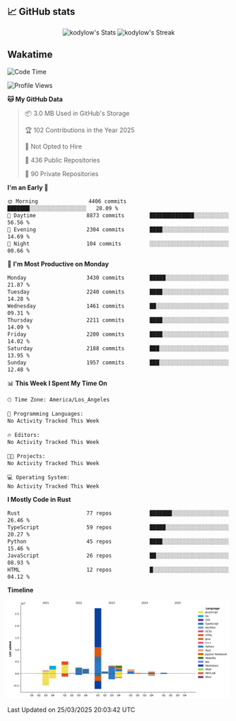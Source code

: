 ## 📈 GitHub stats
<!--START_SECTION:github-->
<div class="badges-githubstats">
  <p align="center">
    <img src="https://github-readme-stats.vercel.app/api?username=kodylow&theme=tokyonight&show_icons=true&hide_border=true&count_private=true" alt="kodylow's Stats" height="165">
    <img src="https://github-readme-streak-stats.herokuapp.com/?user=kodylow&theme=tokyonight&hide_border=true" alt="kodylow's Streak" height="165">
  </p>
</div>
<!--END_SECTION:github-->

## Wakatime 
<!--START_SECTION:waka-->
![Code Time](http://img.shields.io/badge/Code%20Time-1%2C294%20hrs%2031%20mins-blue)

![Profile Views](http://img.shields.io/badge/Profile%20Views-0-blue)

**🐱 My GitHub Data** 

> 📦 3.0 MB Used in GitHub's Storage 
 > 
> 🏆 102 Contributions in the Year 2025
 > 
> 🚫 Not Opted to Hire
 > 
> 📜 436 Public Repositories 
 > 
> 🔑 90 Private Repositories 
 > 
**I'm an Early 🐤** 

```text
🌞 Morning                4406 commits        ███████░░░░░░░░░░░░░░░░░░   28.09 % 
🌆 Daytime                8873 commits        ██████████████░░░░░░░░░░░   56.56 % 
🌃 Evening                2304 commits        ████░░░░░░░░░░░░░░░░░░░░░   14.69 % 
🌙 Night                  104 commits         ░░░░░░░░░░░░░░░░░░░░░░░░░   00.66 % 
```
📅 **I'm Most Productive on Monday** 

```text
Monday                   3430 commits        █████░░░░░░░░░░░░░░░░░░░░   21.87 % 
Tuesday                  2240 commits        ████░░░░░░░░░░░░░░░░░░░░░   14.28 % 
Wednesday                1461 commits        ██░░░░░░░░░░░░░░░░░░░░░░░   09.31 % 
Thursday                 2211 commits        ████░░░░░░░░░░░░░░░░░░░░░   14.09 % 
Friday                   2200 commits        ████░░░░░░░░░░░░░░░░░░░░░   14.02 % 
Saturday                 2188 commits        ███░░░░░░░░░░░░░░░░░░░░░░   13.95 % 
Sunday                   1957 commits        ███░░░░░░░░░░░░░░░░░░░░░░   12.48 % 
```


📊 **This Week I Spent My Time On** 

```text
🕑︎ Time Zone: America/Los_Angeles

💬 Programming Languages: 
No Activity Tracked This Week

🔥 Editors: 
No Activity Tracked This Week

🐱‍💻 Projects: 
No Activity Tracked This Week

💻 Operating System: 
No Activity Tracked This Week
```

**I Mostly Code in Rust** 

```text
Rust                     77 repos            ███████░░░░░░░░░░░░░░░░░░   26.46 % 
TypeScript               59 repos            █████░░░░░░░░░░░░░░░░░░░░   20.27 % 
Python                   45 repos            ████░░░░░░░░░░░░░░░░░░░░░   15.46 % 
JavaScript               26 repos            ██░░░░░░░░░░░░░░░░░░░░░░░   08.93 % 
HTML                     12 repos            █░░░░░░░░░░░░░░░░░░░░░░░░   04.12 % 
```



**Timeline**

![Lines of Code chart](https://raw.githubusercontent.com/Kodylow/Kodylow/master/assets/bar_graph.png)


 Last Updated on 25/03/2025 20:03:42 UTC
<!--END_SECTION:waka-->
